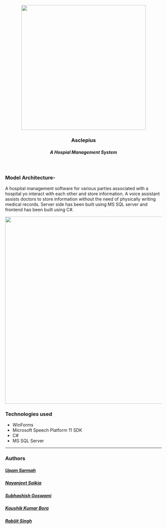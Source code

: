 <div align="center" class="row">
  <img src="https://i.imgur.com/n45IqQb.png" width="400"/>
</div>
<h3 align="center">Asclepius</h3>
<h5 align="center">A Hospial Management System</h5>
<br>

### Model Architecture-
A hospital management software for various parties associated with a hospital yo interact with each other and store information. A voice assistant assists doctors to store information without the need of physically writing medical records. Server side has been built using MS SQL server and frontend has been built using C#.
<div align="center" class="row">
  <img src="https://i.imgur.com/8vmUpwt.jpg" width="600"/>
</div>


### Technologies used
* WinForms
* Microsoft Speech Platform 11 SDK
* C#
* MS SQL Server

<hr>

### Authors

##### [Upam Sarmah](https://github.com/upam00)
##### [Nayanjeet Saikia](https://github.com/Neyen108)
##### [Subhashish Goswami](https://github.com/subhasishgosw5)
##### [Kaushik Kumar Bora](https://github.com/kaushikkumarbora)
##### [Rabijit Singh](https://github.com/rabijitsingh)
